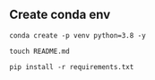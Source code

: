 ## Create conda env

````
conda create -p venv python=3.8 -y
````
````
touch README.md
````
````
pip install -r requirements.txt
````



